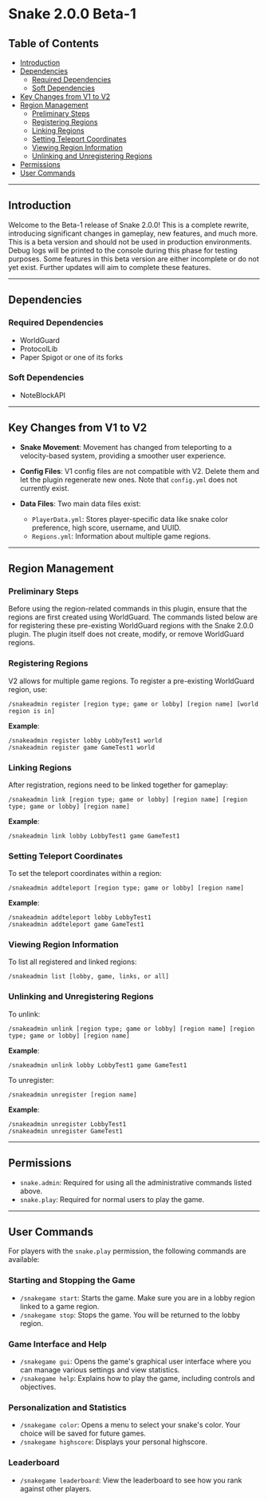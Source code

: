 # Snake 2.0.0 Beta-1

## Table of Contents

- [Introduction](#introduction)
- [Dependencies](#dependencies)
   - [Required Dependencies](#required-dependencies)
   - [Soft Dependencies](#soft-dependencies)
- [Key Changes from V1 to V2](#key-changes-from-v1-to-v2)
- [Region Management](#region-management)
   - [Preliminary Steps](#preliminary-steps)
   - [Registering Regions](#registering-regions)
   - [Linking Regions](#linking-regions)
   - [Setting Teleport Coordinates](#setting-teleport-coordinates)
   - [Viewing Region Information](#viewing-region-information)
   - [Unlinking and Unregistering Regions](#unlinking-and-unregistering-regions)
- [Permissions](#permissions)
- [User Commands](#user-commands)

---

## Introduction

Welcome to the Beta-1 release of Snake 2.0.0! This is a complete rewrite, introducing significant changes in gameplay, new features, and much more. This is a beta version and should not be used in production environments. Debug logs will be printed to the console during this phase for testing purposes. Some features in this beta version are either incomplete or do not yet exist. Further updates will aim to complete these features.

---

## Dependencies

### Required Dependencies
- WorldGuard
- ProtocolLib
- Paper Spigot or one of its forks

### Soft Dependencies
- NoteBlockAPI

---

## Key Changes from V1 to V2

- **Snake Movement**: Movement has changed from teleporting to a velocity-based system, providing a smoother user experience.
- **Config Files**: V1 config files are not compatible with V2. Delete them and let the plugin regenerate new ones. Note that `config.yml` does not currently exist.

- **Data Files**: Two main data files exist:
   - `PlayerData.yml`: Stores player-specific data like snake color preference, high score, username, and UUID.
   - `Regions.yml`: Information about multiple game regions.

---

## Region Management

### Preliminary Steps

Before using the region-related commands in this plugin, ensure that the regions are first created using WorldGuard. The commands listed below are for registering these pre-existing WorldGuard regions with the Snake 2.0.0 plugin. The plugin itself does not create, modify, or remove WorldGuard regions.

### Registering Regions

V2 allows for multiple game regions. To register a pre-existing WorldGuard region, use:

```
/snakeadmin register [region type; game or lobby] [region name] [world region is in]
```

**Example**:

```
/snakeadmin register lobby LobbyTest1 world
/snakeadmin register game GameTest1 world
```

### Linking Regions

After registration, regions need to be linked together for gameplay:

```
/snakeadmin link [region type; game or lobby] [region name] [region type; game or lobby] [region name]
```

**Example**:

```
/snakeadmin link lobby LobbyTest1 game GameTest1
```

### Setting Teleport Coordinates

To set the teleport coordinates within a region:

```
/snakeadmin addteleport [region type; game or lobby] [region name]
```

**Example**:

```
/snakeadmin addteleport lobby LobbyTest1
/snakeadmin addteleport game GameTest1
```

### Viewing Region Information

To list all registered and linked regions:

```
/snakeadmin list [lobby, game, links, or all]
```

### Unlinking and Unregistering Regions

To unlink:

```
/snakeadmin unlink [region type; game or lobby] [region name] [region type; game or lobby] [region name]
```

**Example**:

```
/snakeadmin unlink lobby LobbyTest1 game GameTest1
```

To unregister:

```
/snakeadmin unregister [region name]
```

**Example**:

```
/snakeadmin unregister LobbyTest1
/snakeadmin unregister GameTest1
```

---

## Permissions

- `snake.admin`: Required for using all the administrative commands listed above.
- `snake.play`: Required for normal users to play the game.

---

## User Commands

For players with the `snake.play` permission, the following commands are available:

### Starting and Stopping the Game

- `/snakegame start`: Starts the game. Make sure you are in a lobby region linked to a game region.
- `/snakegame stop`: Stops the game. You will be returned to the lobby region.

### Game Interface and Help

- `/snakegame gui`: Opens the game's graphical user interface where you can manage various settings and view statistics.
- `/snakegame help`: Explains how to play the game, including controls and objectives.

### Personalization and Statistics

- `/snakegame color`: Opens a menu to select your snake's color. Your choice will be saved for future games.
- `/snakegame highscore`: Displays your personal highscore.

### Leaderboard

- `/snakegame leaderboard`: View the leaderboard to see how you rank against other players.
